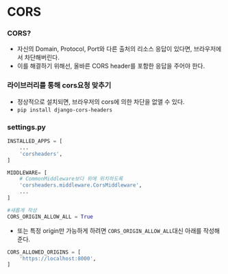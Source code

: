 # CORS

### CORS?

- 자신의 Domain, Protocol, Port와 다른 출처의 리소스 응답이 있다면, 브라우저에서 차단해버린다.
- 이를 해결하기 위해선, 올바른 CORS header를 포함한 응답을 주어야 한다.



### 라이브러리를 통해 cors요청 맞추기

- 정상적으로 설치되면, 브라우저의 cors에 의한 차단을 없앨 수 있다.
- `pip install django-cors-headers`



### settings.py

```python
INSTALLED_APPS = [
    ...
    'corsheaders',
]

MIDDLEWARE= [
    # CommonMiddleware보다 위에 위치하도록
    'corsheaders.middleware.CorsMiddleware',
	...
]

#새롭게 작성
CORS_ORIGIN_ALLOW_ALL = True
```

- 또는 특정 origin만 가능하게 하려면 `CORS_ORIGIN_ALLOW_ALL`대신 아래를 작성해준다.

```python
CORS_ALLOWED_ORIGINS = [
    'https://localhost:8000',
]
```

